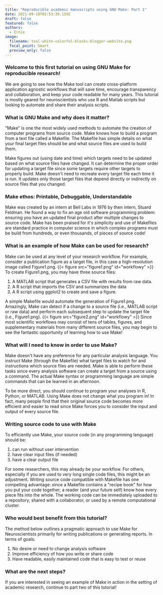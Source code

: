 ```yaml
---
title: "Reproducible academic manuscripts using GNU Make: Part 1"
date: 2021-09-10T02:53:39.159Z
draft: false
featured: false
authors:
  - Ernie
image:
  filename: teal-white-colorful-blocks-blogger-website.png
  focal_point: Smart
  preview_only: false
---
```

### Welcome to this first tutorial on using GNU Make for reproducible research!

We are going to see how the Make tool can create cross-platform application agnostic workflows that will save time, encourage transparency and collaboration, and keep your code readable for many years. This tutorial is mostly geared for neuroscientists who use R and Matlab scripts but looking to automate and share their analysis scripts.

### What is GNU Make and why does it matter?
"Make" is one the most widely used methods to automate the creation of computer programs from source code. Make knows how to build a program from a text file called a Makefile. The Makefile has simple details on what your final target files should be and what source files are used to build them. 

Make figures out (using date and time) which targets need to be updated based on what source files have changed. It can determine the proper order for updating a target file since some targets require other targets to properly build. Make doesn't need to recreate every target file each time it is run. It updates only those target files that depend directly or indirectly on source files that you changed.

### Make ethos: Printable, Debuggable, Understandable
Make was created by an intern at Bell Labs in 1976 by then intern, Stuard Feldman. He found a way to fix an age old software programming problem: ensuring you have an updated final product after multiple changes to source code. 
Make has been praised for it's simplicity and use of Makefiles are standard practice in computer science in which complex programs must be build from hundreds, or even thousands, of pieces of source code! 

### What is an example of how Make can be used for research?

Make can be used at any level of your research workflow. For example, consider a publication figure as a target file, in this case a high-resolution image called Figure1.png. 
{{< figure src="figure1.png" id="workflowy" >}}
To create Figure1.png, you may have three source files: 
1. A MATLAB script that generates a CSV file with results from raw data.
2. A R script that imports the CSV and summarizes the data
3. A R script using ggplot2 to create and save a figure.

A simple Makefile would automate the generation of Figure1.png. Amazingly, Make can detect if a change to a source file (i.e., MATLAB script or raw data) and perform each subsequent step to update the target file (i.e., Figure1.png).
{{< figure src="figure2.png" id="workflowy" >}}
Since most scientific workflows may consist of tens of tables, figures, and supplementary materials from many different source files, you may begin to see the fantastic opportunity of learning how to use Make!




### What will I need to know in order to use Make?

Make doesn't have any preference for any particular analysis language. You instruct Make (through the Makefile) what target files to watch for and instructions which source files are needed. Make is able to perform these tasks since every analysis software can create a target from a source using a command. The actual Make syntax or programming language are simple commands that can be learned in an afternoon.

To be more direct, you should continue to program your analyses in R, Python, or MATLAB. Using Make does not change what you program in! In fact, many people find that their original source code becomes more efficient and easier to read since Make forces you to consider the input and output of every source file.

### Writing source code to use with Make
To efficiently use Make, your source code (in any programming language) should be:
1) can run without user intervention
2) have clear input files (if needed)
3) have a clear output file

For some researchers, this may already be your workflow. For others, especially if you are used to very long single code files, this might be an adjustment. Writing source code compatible with Makefile has one compelling advantage: since a Makefile contains a "recipe book" for how you put your code together, a reader (and your future self) know how every piece fits into the whole. The working code can be immediately uploaded to a repository, shared with a collaborator, or used by a remote computational cluster.

### Who would best benefit from this tutorial?

The method below outlines a pragmatic approach to use Make for Neuroscientists primarily for writing publications or generating reports. 
In terms of goals:
1. No desire or need to change analysis software
2. Improve efficiency of how you write or share code
3. Have readable, easily maintained code that is easy to test or reuse

### What are the next steps?
If you are interested in seeing an example of Make in action in the setting of academic research, continue to part two of this tutorial!
